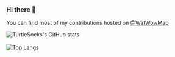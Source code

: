 ### Hi there 👋

You can find most of my contributions hosted on [@WatWowMap](https://github.com/WatWowMap)

<!--
**TurtIeSocks/TurtIeSocks** is a ✨ _special_ ✨ repository because its `README.md` (this file) appears on your GitHub profile.

Here are some ideas to get you started:

- 🔭 I’m currently working on ...
- 🌱 I’m currently learning ...
- 👯 I’m looking to collaborate on ...
- 🤔 I’m looking for help with ...
- 💬 Ask me about ...
- 📫 How to reach me: ...
- 😄 Pronouns: ...
- ⚡ Fun fact: ...
-->

![TurtIeSocks's GitHub stats](https://github-readme-stats.vercel.app/api?username=TurtIeSocks&show_icons=true&theme=radical)
<br />
<br />
[![Top Langs](https://github-readme-stats.vercel.app/api/top-langs/?username=TurtIeSocks&layout=compact&theme=radical)](https://github.com/TurtIeSocks/github-readme-stats)
